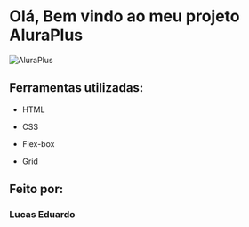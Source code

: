 # Olá, Bem vindo ao meu projeto AluraPlus

![AluraPlus](https://github.com/lukazsouza00/AluraPlus/assets/158626149/15b8709e-7bd6-4804-b062-8b3bb1e8e709)


## Ferramentas utilizadas:

* HTML

* CSS

* Flex-box

* Grid

## Feito por:

### Lucas Eduardo
